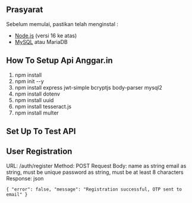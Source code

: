 ## Prasyarat

Sebelum memulai, pastikan telah menginstal :

- [Node.js](https://nodejs.org/en/download/) (versi 16 ke atas)
- [MySQL](https://dev.mysql.com/downloads/installer/) atau MariaDB


## How To Setup Api Anggar.in

1. npm install
2. npm init --y
3. npm install express jwt-simple bcryptjs body-parser mysql2
4. npm install dotenv
5. npm install uuid
6. npm install tesseract.js
7. npm install multer

## Set Up To Test API

## User Registration
URL: /auth/register
Method: POST
Request Body:
name as string
email as string, must be unique
password as string, must be at least 8 characters
Response:
json

`{
  "error": false,
  "message": "Registration successful, OTP sent to email"
}`
